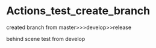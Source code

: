 # Actions_test_create_branch

created branch from master>>>develop>>release

behind scene test from develop